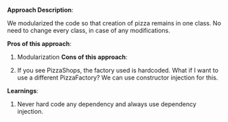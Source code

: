 **Approach Description**:

We modularized the code so that creation of pizza remains in one class. No need to change every class, in case of any
modifications.

**Pros of this approach**:

1. Modularization
   **Cons of this approach**:

1. If you see PizzaShops, the factory used is hardcoded. What if I want to use a different PizzaFactory? We can use
   constructor injection for this.

**Learnings**:

1. Never hard code any dependency and always use dependency injection.
